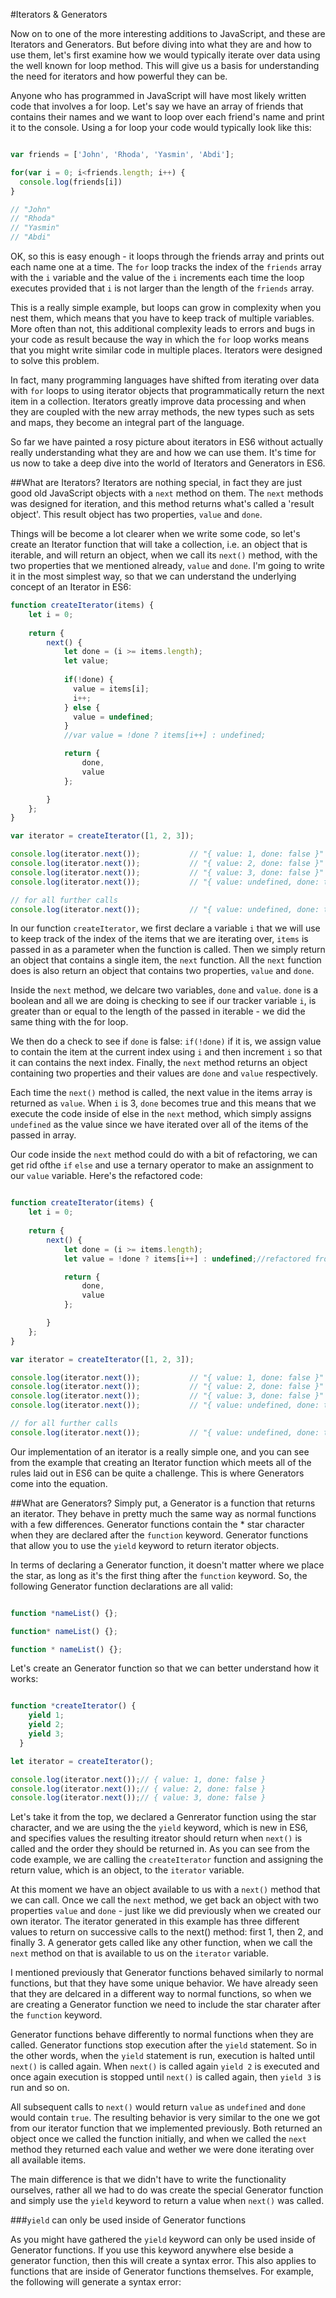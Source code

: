 #Iterators & Generators 

Now on to one of the more interesting additions to JavaScript, and these are Iterators and Generators. But before diving into what they are and how to use them, let's first examine how we would typically iterate over data using the well known for loop method. This will give us a basis for understanding the need for iterators and how powerful they can be. 

Anyone who has programmed in JavaScript will have most likely written code that involves a for loop. Let's say we have an array of friends that contains their names and we want to loop over each friend's name and print it to the console. Using a for loop your code would typically look like this: 

```javascript 

var friends = ['John', 'Rhoda', 'Yasmin', 'Abdi']; 

for(var i = 0; i<friends.length; i++) {
  console.log(friends[i])
}

// "John"
// "Rhoda"
// "Yasmin"
// "Abdi"

```
OK, so this is easy enough - it loops through the friends array and prints out each name one at a time. The `for` loop tracks the index of the `friends` array with the `i` variable and the value of the `i` increments each time the loop executes provided that `i` is not larger than the length of the `friends` array. 

This is a really simple example, but loops can grow in complexity when you nest them, which means that you have to keep track of multiple variables. More often than not, this additional complexity leads to errors and bugs in your code as result because the way in which the `for` loop works means that you might write similar code in multiple places. Iterators were designed to solve this problem. 

In fact, many programming languages have shifted from iterating over data with `for` loops to using iterator objects that programmatically return the next item in a collection. Iterators greatly improve data processing and when they are coupled with the new array methods, the new types such as sets and maps, they become an integral part of the language. 

So far we have painted a rosy picture about iterators in ES6 without actually really understanding what they are and how we can use them. It's time for us now to take a deep dive into the world of Iterators and Generators in ES6. 

##What are Iterators? 
Iterators are nothing special, in fact they are just good old JavaScript objects with a `next` method on them. The `next` methods was designed for iteration, and this method returns what's called a 'result object'. This result object has two properties, `value` and `done`. 

Things will be become a lot clearer when we write some code, so let's create an Iterator function that will take a collection, i.e. an object that is iterable, and will return an object, when we call its `next()` method, with the two properties that we mentioned already, `value` and `done`. I'm going to write it in the most simplest way, so that we can understand the underlying concept of an Iterator in ES6: 

```javascript 
function createIterator(items) {
    let i = 0;
    
    return {
        next() {
            let done = (i >= items.length);
            let value; 
          
            if(!done) {
              value = items[i]; 
              i++; 
            } else {
              value = undefined; 
            }
            //var value = !done ? items[i++] : undefined;

            return {
                done,
                value
            };

        }
    };
}

var iterator = createIterator([1, 2, 3]);

console.log(iterator.next());           // "{ value: 1, done: false }"
console.log(iterator.next());           // "{ value: 2, done: false }"
console.log(iterator.next());           // "{ value: 3, done: false }"
console.log(iterator.next());           // "{ value: undefined, done: true }"

// for all further calls
console.log(iterator.next());           // "{ value: undefined, done: true }"

```
In our function `createIterator`, we first declare a variable `i` that we will use to keep track of the index of the items that we are iterating over, `items` is passed in as a parameter when the function is called. Then we simply return an object that contains a single item, the `next` function. All the `next` function does is also return an object that contains two properties, `value` and `done`. 

Inside the `next` method, we delcare two variables, `done` and `value`. `done` is a boolean and all we are doing is checking to see if our tracker variable `i`, is greater than or equal to the length of the passed in iterable - we did the same thing with the for loop.

We then do a check to see if `done` is false: `if(!done)` if it is, we assign value to contain the item at the current index using `i` and then increment `i` so that it can contains the next index. Finally, the `next` method returns an object containing two properties and their values are `done` and `value` respectively.

Each time the `next()` method is called, the next value in the items array is returned as `value`. When `i` is 3, `done` becomes true and this means that we execute the code inside of else in the `next` method, which simply assigns `undefined` as the value since we have iterated over all of the items of the passed in array. 

Our code inside the `next` method could do with a bit of refactoring, we can get rid ofthe `if` `else` and use a ternary operator to make an assignment to our `value` variable. Here's the refactored code: 

```javascript 

function createIterator(items) {
    let i = 0;
    
    return {
        next() {
            let done = (i >= items.length);
            let value = !done ? items[i++] : undefined;//refactored from the if else code block

            return {
                done,
                value
            };

        }
    };
}

var iterator = createIterator([1, 2, 3]);

console.log(iterator.next());           // "{ value: 1, done: false }"
console.log(iterator.next());           // "{ value: 2, done: false }"
console.log(iterator.next());           // "{ value: 3, done: false }"
console.log(iterator.next());           // "{ value: undefined, done: true }"

// for all further calls
console.log(iterator.next());           // "{ value: undefined, done: true }"

```

Our implementation of an iterator is a really simple one, and you can see from the example that creating an Iterator function which meets all of the rules laid out in ES6 can be quite a challenge. This is where Generators come into the equation. 

##What are Generators? 
Simply put, a Generator is a function that returns an iterator. They behave in pretty much the same way as normal functions with a few differences. Generator functions contain the * star character when they are declared after the `function` keyword. Generator functions that allow you to use the `yield` keyword to return iterator objects. 

In terms of declaring a Generator function, it doesn't matter where we place the star, as long as it's the first thing after the `function` keyword. So, the following Generator function declarations are all valid: 

```javascript 

function *nameList() {};

function* nameList() {};

function * nameList() {}; 

```
Let's create an Generator function so that we can better understand how it works: 


```javascript 

function *createIterator() {
    yield 1; 
    yield 2; 
    yield 3; 
  }

let iterator = createIterator();

console.log(iterator.next());// { value: 1, done: false }
console.log(iterator.next());// { value: 2, done: false }
console.log(iterator.next());// { value: 3, done: false }

```

Let's take it from the top, we declared a Genrerator function using the star character, and we are using the the `yield` keyword, which is new in ES6, and specifies values the resulting itreator should return when `next()` is called and the order they should be returned in. As you can see from the code example, we are calling the `createIterator` function and assigning the return value, which is an object, to the `iterator` variable. 

At this moment we have an object available to us with a `next()` method that we can call. Once we call the `next` method, we get back an object with two properties `value` and `done` - just like we did previously when we created our own iterator. The iterator generated in this example has three different values to return on successive calls to the next() method: first 1, then 2, and finally 3. A generator gets called like any other function, when we call the `next` method on that is available to us on the `iterator` variable. 

I mentioned previously that Generator functions behaved similarly to normal functions, but that they have some unique behavior. We have already seen that they are delcared in a different way to normal functions, so when we are creating a Generator function we need to include the star charater after the `function` keyword. 

Generator functions behave differently to normal functions when they are called. Generator functions stop execution after the `yield` statement. So in the other words, when the `yield` statement is run, execution is halted until `next()` is called again. When `next()` is called again `yield 2` is executed and once again execution is stopped until `next()` is called again, then `yield 3` is run and so on.

All subsequent calls to `next()` would return `value` as `undefined` and `done` would contain `true`. The resulting behavior is very similar to the one we got from our iterator function that we implemented previously. Both returned an object once we called the function initially, and when we called the `next` method they returned each value and wether we were done iterating over all available items. 

The main difference is that we didn't have to write the functionality ourselves, rather all we had to do was create the special Generator function and simply use the `yield` keyword to return a value when `next()` was called. 

###`yield` can only be used inside of Generator functions 

As you might have gathered the `yield` keyword can only be used inside of Generator functions. If you use this keyword anywhere else beside a generator function, then this will create a syntax error. This also applies to functions that are inside of Generator functions themselves. For example, the following will generate a syntax error: 



